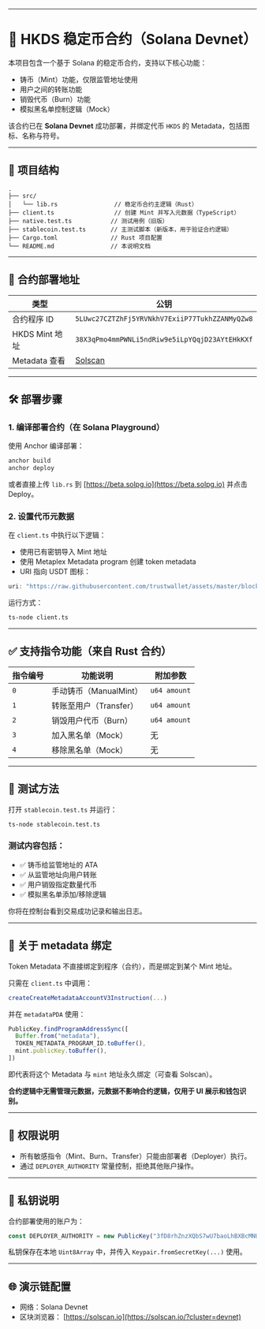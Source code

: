 

---

# 💱 HKDS 稳定币合约（Solana Devnet）

本项目包含一个基于 Solana 的稳定币合约，支持以下核心功能：

* 铸币（Mint）功能，仅限监管地址使用
* 用户之间的转账功能
* 销毁代币（Burn）功能
* 模拟黑名单控制逻辑（Mock）

该合约已在 **Solana Devnet** 成功部署，并绑定代币 `HKDS` 的 Metadata，包括图标、名称与符号。

---

## 📁 项目结构

```
.
├── src/
│   └── lib.rs                // 稳定币合约主逻辑（Rust）
├── client.ts                 // 创建 Mint 并写入元数据（TypeScript）
├── native.test.ts           // 测试用例（旧版）
├── stablecoin.test.ts       // 主测试脚本（新版本，用于验证合约逻辑）
├── Cargo.toml               // Rust 项目配置
└── README.md                // 本说明文档
```

---

## 🧱 合约部署地址

| 类型           | 公钥                                                                                                       |
| ------------ | -------------------------------------------------------------------------------------------------------- |
| 合约程序 ID      | `5LUwc27CZTZhFj5YRVNkhV7ExiiP77TukhZZANMyQZw8`                                                           |
| HKDS Mint 地址 | `38X3qPmo4mmPWNLi5ndRiw9e5iLpYQqjD23AYtEHkKXf`                                                           |
| Metadata 查看  | [Solscan](https://solscan.io/token/38X3qPmo4mmPWNLi5ndRiw9e5iLpYQqjD23AYtEHkKXf?cluster=devnet#metadata) |

---

## 🛠 部署步骤

### 1. 编译部署合约（在 Solana Playground）

使用 Anchor 编译部署：

```bash
anchor build
anchor deploy
```

或者直接上传 `lib.rs` 到 [https://beta.solpg.io](https://beta.solpg.io) 并点击 Deploy。

### 2. 设置代币元数据

在 `client.ts` 中执行以下逻辑：

* 使用已有密钥导入 Mint 地址
* 使用 Metaplex Metadata program 创建 token metadata
* URI 指向 USDT 图标：

```ts
uri: "https://raw.githubusercontent.com/trustwallet/assets/master/blockchains/ethereum/assets/0xdAC17F958D2ee523a2206206994597C13D831ec7/logo.png"
```

运行方式：

```bash
ts-node client.ts
```

---

## ✅ 支持指令功能（来自 Rust 合约）

| 指令编号 | 功能说明             | 附加参数         |
| ---- | ---------------- | ------------ |
| `0`  | 手动铸币（ManualMint） | `u64 amount` |
| `1`  | 转账至用户（Transfer）  | `u64 amount` |
| `2`  | 销毁用户代币（Burn）     | `u64 amount` |
| `3`  | 加入黑名单（Mock）      | 无            |
| `4`  | 移除黑名单（Mock）      | 无            |

---

## 🧪 测试方法

打开 `stablecoin.test.ts` 并运行：

```bash
ts-node stablecoin.test.ts
```

### 测试内容包括：

* ✅ 铸币给监管地址的 ATA
* ✅ 从监管地址向用户转账
* ✅ 用户销毁指定数量代币
* ✅ 模拟黑名单添加/移除逻辑

你将在控制台看到交易成功记录和输出日志。

---

## 🧩 关于 metadata 绑定

Token Metadata 不直接绑定到程序（合约），而是绑定到某个 Mint 地址。

只需在 `client.ts` 中调用：

```ts
createCreateMetadataAccountV3Instruction(...)
```

并在 `metadataPDA` 使用：

```ts
PublicKey.findProgramAddressSync([
  Buffer.from("metadata"),
  TOKEN_METADATA_PROGRAM_ID.toBuffer(),
  mint.publicKey.toBuffer(),
])
```

即代表将这个 Metadata 与 `mint` 地址永久绑定（可查看 Solscan）。

**合约逻辑中无需管理元数据，元数据不影响合约逻辑，仅用于 UI 展示和钱包识别。**

---

## 👤 权限说明

* 所有敏感指令（Mint、Burn、Transfer）只能由部署者（Deployer）执行。
* 通过 `DEPLOYER_AUTHORITY` 常量控制，拒绝其他账户操作。

---

## 🔐 私钥说明

合约部署使用的账户为：

```ts
const DEPLOYER_AUTHORITY = new PublicKey("3fD8rhZnzXQbS7wU7baoLhBXBcMNUS1fgRsSb2Y7J6aK");
```

私钥保存在本地 `Uint8Array` 中，并传入 `Keypair.fromSecretKey(...)` 使用。

---

## 🌐 演示链配置

* 网络：Solana Devnet
* 区块浏览器： [https://solscan.io](https://solscan.io/?cluster=devnet)

